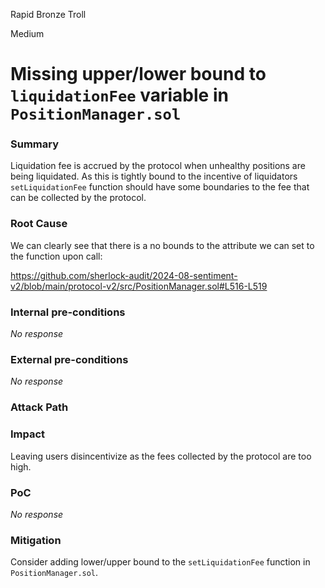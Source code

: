 Rapid Bronze Troll

Medium

# Missing upper/lower bound to `liquidationFee` variable in `PositionManager.sol`

### Summary

Liquidation fee is accrued by the protocol when unhealthy positions are being liquidated. As this is tightly bound to 
the incentive of liquidators `setLiquidationFee` function should have some boundaries to the fee that can be collected by the protocol. 

### Root Cause

We can clearly see that there is a no bounds to the attribute we can set to the function upon call:

https://github.com/sherlock-audit/2024-08-sentiment-v2/blob/main/protocol-v2/src/PositionManager.sol#L516-L519

### Internal pre-conditions

_No response_

### External pre-conditions

_No response_

### Attack Path

### Impact

Leaving users disincentivize as the fees collected by the protocol are too high.

### PoC

_No response_

### Mitigation

Consider adding lower/upper bound to the `setLiquidationFee` function in `PositionManager.sol`.